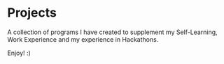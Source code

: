# Projects
A collection of programs I have created to supplement my Self-Learning, Work Experience and my experience in Hackathons.

Enjoy! :)
